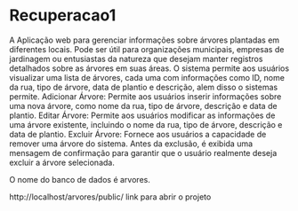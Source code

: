 # Recuperacao1
A Aplicação web para gerenciar informações sobre árvores plantadas em diferentes locais. Pode ser útil para organizações municipais, empresas de jardinagem ou entusiastas da natureza que desejam manter registros detalhados sobre as árvores em suas áreas.
O sistema permite aos usuários visualizar uma lista de árvores, cada uma com informações como ID, nome da rua, tipo de árvore, data de plantio e descrição, alem disso o sistemas permite. 
Adicionar Árvore: Permite aos usuários inserir informações sobre uma nova árvore, como nome da rua, tipo de árvore, descrição e data de plantio.
Editar Árvore: Permite aos usuários modificar as informações de uma árvore existente, incluindo o nome da rua, tipo de árvore, descrição e data de plantio.
Excluir Árvore: Fornece aos usuários a capacidade de remover uma árvore do sistema. Antes da exclusão, é exibida uma mensagem de confirmação para garantir que o usuário realmente deseja excluir a árvore selecionada.

O nome do banco de dados é arvores.

http://localhost/arvores/public/  link para abrir o projeto


